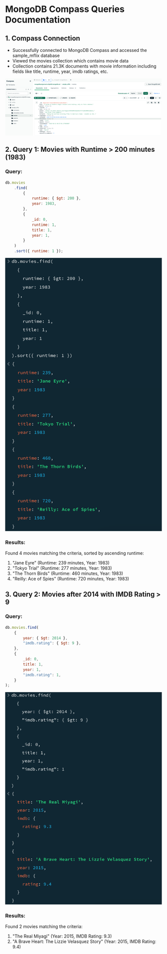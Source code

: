 # MongoDB Compass Queries Documentation

## 1. Compass Connection

-   Successfully connected to MongoDB Compass and accessed the sample_mflix database
-   Viewed the movies collection which contains movie data
-   Collection contains 21.3K documents with movie information including fields like title, runtime, year, imdb ratings, etc.

![MongoDB Compass Interface](Compass.png)

## 2. Query 1: Movies with Runtime > 200 minutes (1983)

### Query:

```javascript
db.movies
    .find(
        {
            runtime: { $gt: 200 },
            year: 1983,
        },
        {
            _id: 0,
            runtime: 1,
            title: 1,
            year: 1,
        }
    )
    .sort({ runtime: 1 });
```

![Query 1 Results](Query1.png)

### Results:

Found 4 movies matching the criteria, sorted by ascending runtime:

1. "Jane Eyre" (Runtime: 239 minutes, Year: 1983)
2. "Tokyo Trial" (Runtime: 277 minutes, Year: 1983)
3. "The Thorn Birds" (Runtime: 460 minutes, Year: 1983)
4. "Reilly: Ace of Spies" (Runtime: 720 minutes, Year: 1983)

## 3. Query 2: Movies after 2014 with IMDB Rating > 9

### Query:

```javascript
db.movies.find(
    {
        year: { $gt: 2014 },
        "imdb.rating": { $gt: 9 },
    },
    {
        _id: 0,
        title: 1,
        year: 1,
        "imdb.rating": 1,
    }
);
```

![Query 2 Results](Query2.png)

### Results:

Found 2 movies matching the criteria:

1. "The Real Miyagi" (Year: 2015, IMDB Rating: 9.3)
2. "A Brave Heart: The Lizzie Velasquez Story" (Year: 2015, IMDB Rating: 9.4)

